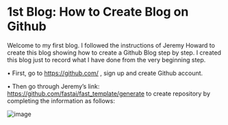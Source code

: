 # 1st Blog: How to Create Blog on Github

Welcome to my first blog. I followed the instructions of Jeremy Howard to create this blog showing how to create a Github Blog step by step. I created this blog just to record what I have done from the very beginning step. 

•	First, go to https://github.com/ , sign up and create Github account.

•	Then go through Jeremy’s link: https://github.com/fastai/fast_template/generate to create repository by completing the information as follows:

![image](https://github.com/ChandararithTho/ChandararithTho.github.io/assets/164129658/989e9fcf-311d-4376-bc5d-c953adf90616)
